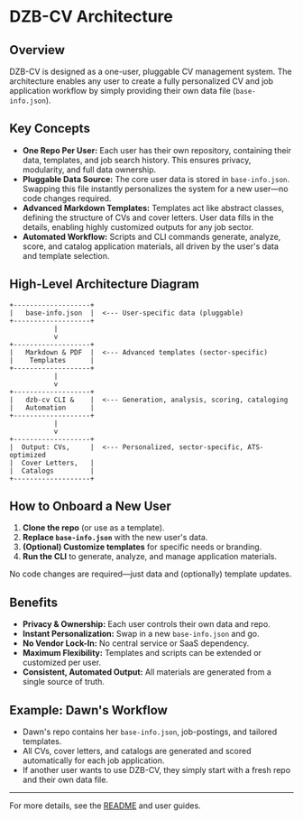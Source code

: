 # DZB-CV Architecture

## Overview

DZB-CV is designed as a one-user, pluggable CV management system. The architecture enables any user to create a fully personalized CV and job application workflow by simply providing their own data file (`base-info.json`).

## Key Concepts

- **One Repo Per User:** Each user has their own repository, containing their data, templates, and job search history. This ensures privacy, modularity, and full data ownership.
- **Pluggable Data Source:** The core user data is stored in `base-info.json`. Swapping this file instantly personalizes the system for a new user—no code changes required.
- **Advanced Markdown Templates:** Templates act like abstract classes, defining the structure of CVs and cover letters. User data fills in the details, enabling highly customized outputs for any job sector.
- **Automated Workflow:** Scripts and CLI commands generate, analyze, score, and catalog application materials, all driven by the user's data and template selection.

## High-Level Architecture Diagram

```
+-------------------+
|   base-info.json  |  <--- User-specific data (pluggable)
+-------------------+
           |
           v
+-------------------+
|   Markdown & PDF  |  <--- Advanced templates (sector-specific)
|    Templates      |
+-------------------+
           |
           v
+-------------------+
|   dzb-cv CLI &    |  <--- Generation, analysis, scoring, cataloging
|   Automation      |
+-------------------+
           |
           v
+-------------------+
|  Output: CVs,     |  <--- Personalized, sector-specific, ATS-optimized
|  Cover Letters,   |
|  Catalogs         |
+-------------------+
```

## How to Onboard a New User

1. **Clone the repo** (or use as a template).
2. **Replace `base-info.json`** with the new user's data.
3. **(Optional) Customize templates** for specific needs or branding.
4. **Run the CLI** to generate, analyze, and manage application materials.

No code changes are required—just data and (optionally) template updates.

## Benefits

- **Privacy & Ownership:** Each user controls their own data and repo.
- **Instant Personalization:** Swap in a new `base-info.json` and go.
- **No Vendor Lock-In:** No central service or SaaS dependency.
- **Maximum Flexibility:** Templates and scripts can be extended or customized per user.
- **Consistent, Automated Output:** All materials are generated from a single source of truth.

## Example: Dawn's Workflow

- Dawn's repo contains her `base-info.json`, job-postings, and tailored templates.
- All CVs, cover letters, and catalogs are generated and scored automatically for each job application.
- If another user wants to use DZB-CV, they simply start with a fresh repo and their own data file.

---

For more details, see the [README](../README.md) and user guides. 